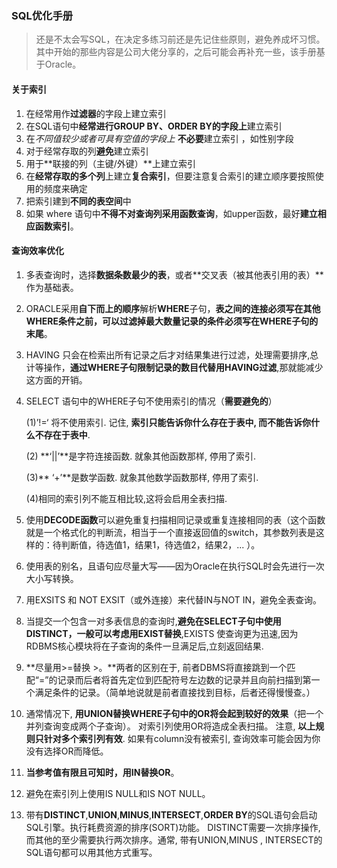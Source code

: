 ### SQL优化手册

>   ​	还是不太会写SQL，在决定多练习前还是先记住些原则，避免养成坏习惯。其中开始的那些内容是公司大佬分享的，之后可能会再补充一些，该手册基于Oracle。

#### 关于索引

1.  在经常用作**过滤器**的字段上建立索引
2.  在SQL语句中**经常进行GROUP BY、ORDER BY的字段上**建立索引
3.  在*不同值较少或者可具有空值的字段上* **不必要**建立索引 ，如性别字段
4.  对于经常存取的列**避免**建立索引
5.  用于**联接的列（主键/外键）**上建立索引
6.  在**经常存取的多个列**上建立**复合索引**，但要注意复合索引的建立顺序要按照使用的频度来确定
7.  把索引建到**不同的表空间**中
8.  如果 where 语句中**不得不对查询列采用函数查询**，如upper函数，最好**建立相应函数索引**。

#### 查询效率优化

1.  多表查询时，选择**数据条数最少的表**，或者**交叉表（被其他表引用的表）**作为基础表。

2.  ORACLE采用**自下而上的顺序**解析**WHERE**子句，**表之间的连接必须写在其他WHERE条件之前，可以过滤掉最大数量记录的条件必须写在WHERE子句的末尾**。

3.  HAVING 只会在检索出所有记录之后才对结果集进行过滤，处理需要排序,总计等操作，**通过WHERE子句限制记录的数目代替用HAVING过滤**,那就能减少这方面的开销。

4.  SELECT 语句中的WHERE子句不使用索引的情况（**需要避免的**）

    (1)’!=‘ 将不使用索引. 记住, **索引只能告诉你什么存在于表中, 而不能告诉你什么不存在于表中**. 

    (2) **‘||’**是字符连接函数. 就象其他函数那样, 停用了索引. 

    (3)** ‘+’**是数学函数. 就象其他数学函数那样, 停用了索引. 

    (4)相同的索引列不能互相比较,这将会启用全表扫描.

5.  使用**DECODE函数**可以避免重复扫描相同记录或重复连接相同的表（这个函数就是一个格式化的判断流，相当于一个直接返回值的switch，其参数列表是这样的：待判断值，待选值1，结果1，待选值2，结果2，... ）。

6.  使用表的别名，且语句应尽量大写——因为Oracle在执行SQL时会先进行一次大小写转换。

7.  用EXSITS 和 NOT EXSIT（或外连接）来代替IN与NOT IN，避免全表查询。

8.  当提交一个包含一对多表信息的查询时,**避免在SELECT子句中使用DISTINCT，一般可以考虑用EXIST替换**,EXISTS 使查询更为迅速,因为RDBMS核心模块将在子查询的条件一旦满足后,立刻返回结果. 

9.  **尽量用>=替换 >。**两者的区别在于, 前者DBMS将直接跳到一个匹配“=”的记录而后者将首先定位到匹配符号左边数的记录并且向前扫描到第一个满足条件的记录。（简单地说就是前者直接找到目标，后者还得慢慢查。）

10.  通常情况下, **用UNION替换WHERE子句中的OR将会起到较好的效果**（把一个并列查询变成两个子查询）。 对索引列使用OR将造成全表扫描。 注意, **以上规则只针对多个索引列有效**. 如果有column没有被索引, 查询效率可能会因为你没有选择OR而降低。

11.  **当参考值有限且可知时，用IN替换OR**。

12.  避免在索引列上使用IS NULL和IS NOT NULL。

13.  带有**DISTINCT**,**UNION**,**MINUS**,**INTERSECT**,**ORDER BY**的SQL语句会启动SQL引擎。执行耗费资源的排序(SORT)功能。 DISTINCT需要一次排序操作, 而其他的至少需要执行两次排序。通常, 带有UNION,MINUS , INTERSECT的SQL语句都可以用其他方式重写。